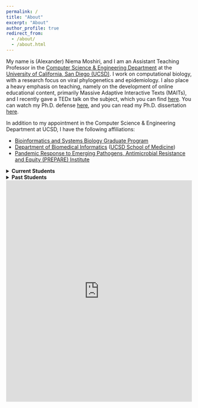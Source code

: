 ```yaml
---
permalink: /
title: "About"
excerpt: "About"
author_profile: true
redirect_from: 
  - /about/
  - /about.html
---
```


My name is (Alexander) Niema Moshiri, and I am an Assistant Teaching Professor in the [Computer Science & Engineering Department](https://cse.ucsd.edu/) at the [University of California, San Diego (UCSD)](https://ucsd.edu/). I work on computational biology, with a research focus on viral phylogenetics and epidemiology. I also place a heavy emphasis on teaching, namely on the development of online educational content, primarily Massive Adaptive Interactive Texts (MAITs), and I recently gave a TEDx talk on the subject, which you can find [here](https://youtu.be/5JKgUoY9pTg). You can watch my Ph.D. defense [here](http://bit.ly/niema-phd-defense), and you can read my Ph.D. dissertation [here](https://escholarship.org/uc/item/62s7q92d).

In addition to my appointment in the Computer Science & Engineering Department at UCSD, I have the following affiliations:
* [Bioinformatics and Systems Biology Graduate Program](https://bioinformatics.ucsd.edu/)
* [Department of Biomedical Informatics](http://dbmi.ucsd.edu/) ([UCSD School of Medicine](https://medschool.ucsd.edu/))
* [Pandemic Response to Emerging Pathogens, Antimicrobial Resistance and Equity (PREPARE) Institute](https://prepare.ucsd.edu/)

<details>
  <summary><b>Current Students</b></summary>
  <ul style="font-size:0.75em">
    <li><a href="https://www.linkedin.com/in/anniejiaqiliu/" target="_blank"><b>Annie Liu</b></a> — Undergraduate Regents Scholar (2021-2022)</li>
    <li><a href="http://cseweb.ucsd.edu/~bkhalegh/" target="_blank"><b>Behnam Khaleghi</b></a> — Ph.D. Student (Advisor: <a href="https://cseweb.ucsd.edu/~trosing/" target="_blank">Tajana Šimunić Rosing</a>) (2019-Present)</li>
    <li><a href="https://www.linkedin.com/in/derek-jones-20212b52/" target="_blank"><b>Derek Jones</b></a> — Ph.D. Student (Advisor: <a href="https://cseweb.ucsd.edu/~trosing/" target="_blank">Tajana Šimunić Rosing</a>) (2020-Present)</li>
    <li><a href="https://www.linkedin.com/in/grant-cheng-52171b205/" target="_blank"><b>Grant Cheng</b></a> — Undergraduate Regents Scholar (2021-2022)</li>
    <li><a href="https://scholar.google.com/citations?user=OKyN6OIAAAAJ" target="_blank"><b>Isaac Shamie</b></a> — Ph.D. Student (Advisor: <a href="http://lewislab.ucsd.edu/n/" target="_blank">Nathan Lewis</a>) (2019-Present)</li>
    <li><a href="https://tycheyoung.github.io/" target="_blank"><b>Jaeyoung Kang</b></a> — Ph.D. Student (Advisor: <a href="https://cseweb.ucsd.edu/~trosing/" target="_blank">Tajana Šimunić Rosing</a>) (2019-Present)</li>
    <li><a href="https://www.linkedin.com/in/jennifer-havens-a051ab11a" target="_blank"><b>Jennifer Havens</b></a> — Ph.D. Student (Advisor: <a href="https://profiles.ucsd.edu/joel.wertheim" target="_blank">Joel Wertheim</a>) (2021-Present)</li>
    <li><a href="https://medschool.ucsd.edu/som/dbmi/people/students/Pages/Jonathan-Pekar.aspx" target="_blank"><b>Jonathan Pekar</b></a> — Ph.D. Student (Advisor: <a href="https://profiles.ucsd.edu/joel.wertheim" target="_blank">Joel Wertheim</a>) (2019-Present)</li>
    <li><a href="http://crossboy.xyz/" target="_blank"><b>Josh Cross</b></a> — Undergraduate Researcher (2021-2022)</li>
    <li><a href="http://acsweb.ucsd.edu/~j1morris/" target="_blank"><b>Justin Morris</b></a> — Ph.D. Student (Advisor: <a href="https://cseweb.ucsd.edu/~trosing/" target="_blank">Tajana Šimunić Rosing</a>) (2019-Present)</li>
    <li><a href="https://kizhikevich.github.io/" target="_blank"><b>Katherine Izhikevich</b></a> — Undergraduate Researcher (2021-Present)</li>
    <li><a href="https://www.linkedin.com/in/katelyn-chu-110a92202/" target="_blank"><b>Katy Chu</b></a> — <a href="https://sfp.caltech.edu/undergraduate-research/programs/surf" target="_blank">Caltech Summer Undergraduate Research Fellowships (SURF) Trainee</a> (2022)</li>
    <li><a href="https://liangdeli.github.io/" target="_blank"><b>Liangde Li</b></a> — M.S. Student (Advisor: <a href="https://cseweb.ucsd.edu/~arunkk/" target="_blank">Arun Kumar</a>) (2021-Present)</li>
    <li><a href="https://stormhub.io/" target="_blank"><b>Matei-Alexandru Gărduș</b></a> — Undergraduate Researcher (2022)</li>
    <li><a href="https://minxuanz.weebly.com/" target="_blank"><b>Minxuan Zhou</b></a> — Ph.D. Student (Advisor: <a href="https://cseweb.ucsd.edu/~trosing/" target="_blank">Tajana Šimunić Rosing</a>) (2019-Present)</li>
    <li><a href="https://www.linkedin.com/in/rachel-kunowski" target="_blank"><b>Rachel Kunowski</b></a> — Undergraduate Researcher (Primary Advisor: Natasha Martin) (2021-Present)</li>
  </ul>
</details>

<details>
  <summary><b>Past Students</b></summary>
  <blockquote style="font-style:normal !important">
  <details>
    <summary><b>2022</b></summary>
    <ul style="font-size:0.75em">
      <li><a href="https://www.linkedin.com/in/anzheng25" target="_blank" rel="noopener noreferrer"><strong>An Zheng</strong></a> — Ph.D. Student (Advisor: <a href="https://gymreklab.com/" target="_blank" rel="noopener noreferrer">Melissa Gymrek</a>) (2019-2022)</li>
      <li><a href="https://www.linkedin.com/in/mckenna-lewis-a10a20155/" target="_blank" rel="noopener noreferrer"><strong>McKenna Lewis</strong></a> — <a href="http://ersp.ucsd.edu/" target="_blank" rel="noopener noreferrer">UCSD CSE Early Research Scholars Program (</a><a href="http://ersp.ucsd.edu/" target="_blank" rel="noopener noreferrer">ERSP) Trainee</a>, Undergraduate Researcher (2019-2022)</li>
      <li><a href="https://www.linkedin.com/in/prothit/" target="_blank" rel="noopener noreferrer"><strong>Prothit Halder</strong></a> — Undergraduate Industry Internship Mentee (2021-2022)</li>
      <li><a href="https://ronakshah.org/" target="_blank" rel="noopener noreferrer"><strong>Ronak Shah</strong></a> — Undergraduate Researcher (2021-2022)</li>
    </ul>
  </details>
  <details>
    <summary><b>2021</b></summary>
    <ul style="font-size:0.75em">
      <li><a href="https://www.linkedin.com/in/alanapte/" target="_blank" rel="noopener noreferrer"><strong>Alan Apte</strong></a> — <a href="https://aip.ucsd.edu/" target="_blank" rel="noopener noreferrer">UCSD Academic Internship Program (AIP) Undergraduate Trainee</a> (2021)</li>
      <li><a href="https://www.linkedin.com/in/alan-tsui/" target="_blank" rel="noopener noreferrer"><strong>Alan Tsui</strong></a> — <a href="https://aip.ucsd.edu/" target="_blank" rel="noopener noreferrer">UCSD Academic Internship Program (AIP) Undergraduate Trainee</a> (2021)</li>
      <li><a href="https://www.linkedin.com/in/annie-van-267086171/" target="_blank" rel="noopener noreferred"><strong>Annie Van</strong></a> — <a href="http://ersp.ucsd.edu/" target="_blank" rel="noopener noreferrer">UCSD CSE Early Research Scholars Program (</a><a href="http://ersp.ucsd.edu/" target="_blank" rel="noopener noreferrer">ERSP) Trainee</a> (2020-2021)</li>
      <li><a href="https://www.linkedin.com/in/aryan-malik-4a00a8169/" target="_blank" rel="noopener noreferrer"><strong>Aryan Malik</strong></a> — Undergraduate Industry Internship Mentee (2021)</li>
      <li><a href="https://www.linkedin.com/in/colinyoung01/" target="_blank" rel="noopener noreferrer"><strong>Colin Young</strong></a> — Undergraduate Researcher (2020-2021)</li>
      <li><a href="https://www.linkedin.com/in/davidgdempsey/" target="_blank" rel="noopener noreferrer"><strong>David Dempsey</strong></a> — <a href="https://aip.ucsd.edu/" target="_blank" rel="noopener noreferrer">UCSD Academic Internship Program (AIP) Undergraduate Trainee</a> (2020-2021)</li>
      <li><a href="https://www.linkedin.com/in/edmond-choi-29609119b/" target="_blank" rel="noopener noreferrer"><strong>Edmond Choi</strong></a> — <a href="https://aip.ucsd.edu/" target="_blank" rel="noopener noreferrer">UCSD Academic Internship Program (AIP) Undergraduate Trainee</a> (2021)</li>
      <li><a href="https://www.linkedin.com/in/evan-suong-369946172/" target="_blank" rel="noopener noreferrer"><strong>Evan Suong</strong></a> — <a href="https://aip.ucsd.edu/" target="_blank" rel="noopener noreferrer">UCSD Academic Internship Program (AIP) Undergraduate Trainee</a> (2021)</li>
      <li><a href="https://www.linkedin.com/in/huiwen-lu-a2448719b/" target="_blank" rel="noopener noreferrer"><strong>Huiwen Lu</strong></a> — <a href="https://aip.ucsd.edu/" target="_blank" rel="noopener noreferrer">UCSD Academic Internship Program (AIP) Undergraduate Trainee</a> (2021)</li>
      <li><strong><a href="https://www.linkedin.com/in/jiaer-zhang-3706431b0/" target="_blank" rel="noopener">Jared Zhang</a></strong> — UCSD Academic Internship Program (AIP) Undergraduate Trainee (2021)</li>
      <li><a href="https://www.linkedin.com/in/judyliu14/" target="_blank" rel="noopener"><strong>Judy Liu</strong></a> — UCSD Computational Biology and Medicine (CBAM) Trainee (2021)</li>
      <li><a href="http://linkedin.com/in/lavanya-verma14" target="_blank" rel="noopener noreferrer"><strong>Lavanya Verma</strong></a> — <a href="http://ersp.ucsd.edu/" target="_blank" rel="noopener noreferrer">UCSD CSE Early Research Scholars Program (</a><a href="http://ersp.ucsd.edu/" target="_blank" rel="noopener noreferrer">ERSP) Trainee</a> (2020-2021)</li>
      <li><a href="https://www.linkedin.com/in/lily-steiner/" target="_blank" rel="noopener noreferrer"><strong>Lily Steiner</strong></a> — Undergraduate Researcher (2021)</li>
      <li><a href="https://www.linkedin.com/in/niya-shao-5a6b061bb/" target="_blank" rel="noopener noreferrer"><strong>Niya Shao</strong></a> — <a href="http://ersp.ucsd.edu/" target="_blank" rel="noopener noreferrer">UCSD CSE Early Research Scholars Program (</a><a href="http://ersp.ucsd.edu/" target="_blank" rel="noopener noreferrer">ERSP) Trainee</a> (2020-2021)</li>
      <li><a href="https://www.linkedin.com/in/rachel-fernandez-61666618b/" target="_blank" rel="noopener"><strong>Rachel Fernandez</strong></a> — UCSD Computational Biology and Medicine (CBAM) Trainee (2021)</li>
      <li><strong>Ricardo Aguilar</strong> — UCSD Computational Biology and Medicine (CBAM) Trainee (2021)</li>
      <li><a href="https://www.linkedin.com/in/rosemary-bugayong-78278a1a0/" target="_blank" rel="noopener noreferrer"><strong>Rosey Bugayong</strong></a> — <a href="http://ersp.ucsd.edu/" target="_blank" rel="noopener noreferrer">UCSD CSE Early Research Scholars Program (</a><a href="http://ersp.ucsd.edu/" target="_blank" rel="noopener noreferrer">ERSP) Trainee</a> (2020-2021)</li>
      <li><a href="https://acsweb.ucsd.edu/~sasalama/" target="_blank" rel="noopener noreferrer"><strong>Sahand Salamat</strong></a> — Ph.D. Student (Advisor: <a href="https://cseweb.ucsd.edu/~trosing/" target="_blank" rel="noopener noreferrer">Tajana Šimunić Rosing</a>) (2019-2021)</li>
      <li><a href="http://acsweb.ucsd.edu/~sag076/" target="_blank" rel="noopener noreferrer"><strong>Saransh Gupta</strong></a> — Ph.D. Student (Advisor: <a href="https://cseweb.ucsd.edu/~trosing/" target="_blank" rel="noopener noreferrer">Tajana Šimunić Rosing</a>) (2019-2021)</li>
    </ul>
  </details>
  <details>
    <summary><b>2020</b></summary>
    <ul style="font-size:0.75em">
      <li><a href="https://www.linkedin.com/in/alexmatthewfong/" target="_blank" rel="noopener noreferrer"><strong>Alex Fong</strong></a> — Undergraduate Researcher (2020)</li>
      <li><a href="https://www.linkedin.com/in/anjelina-velazquez-a6b55b177/" target="_blank" rel="noopener noreferrer"><strong>Anjelina Velazquez</strong></a> — <a href="https://medschool.ucsd.edu/som/dbmi/education/Internships/Pages/default.aspx" target="_blank" rel="noopener noreferrer">UCSD DBMI Short Term Training Program (STTP) Undergraduate Trainee</a> (2020)</li>
      <li><a href="https://www.linkedin.com/in/xiao-eric/" target="_blank" rel="noopener noreferrer"><strong>Eric Xiao</strong></a> — Undergraduate Researcher (2020)</li>
      <li><a href="https://hannah-fisher.github.io/hannah-fisher" target="_blank" rel="noopener noreferrer"><strong>Hannah Fisher</strong></a> — <a href="https://sfp.caltech.edu/undergraduate-research/programs/surf" target="_blank" rel="noopener noreferrer">Caltech Summer Undergraduate Research Fellowships (SURF) Trainee</a> (2020)</li>
      <li><strong>Hannah Zhao</strong> — Undergraduate Researcher (2020)</li>
      <li><a href="https://www.linkedin.com/in/hemanth-battu-0860021a0/" target="_blank" rel="noopener noreferrer"><strong>Hemanth Battu</strong></a> — Undergraduate Researcher (2020)</li>
      <li><a href="https://www.linkedin.com/in/jaz-gill/" target="_blank" rel="noopener noreferrer"><strong>Jaz Gill</strong></a> — Undergraduate Researcher (2019-2020)</li>
      <li><a href="https://www.linkedin.com/in/jingshidev" target="_blank" rel="noopener noreferrer"><strong>Jing Shi</strong></a> — Undergraduate Industry Internship Mentee (2020)</li>
      <li><a href="https://www.linkedin.com/in/joona-kim-95254815a/" target="_blank" rel="noopener noreferrer"><strong>Joona Kim</strong></a> — Undergraduate Researcher (2020)</li>
      <li><a href="https://www.linkedin.com/in/kimberly-almaraz-4974241ab/" target="_blank" rel="noopener noreferrer"><strong>Kim Almaraz</strong></a> — <a href="http://ersp.ucsd.edu/" target="_blank" rel="noopener noreferrer">UCSD CSE Early Research Scholars Program (</a><a href="http://ersp.ucsd.edu/" target="_blank" rel="noopener noreferrer">ERSP) Trainee</a> (2019-2020)</li>
      <li><a href="https://www.linkedin.com/in/mhea-bustria/" target="_blank" rel="noopener noreferrer"><strong>Mhea Bustria</strong></a> — <a href="https://medschool.ucsd.edu/som/dbmi/education/Internships/Pages/default.aspx" target="_blank" rel="noopener noreferrer">UCSD DBMI Short Term Training Program (STTP) Undergraduate Trainee</a> (2020)</li>
      <li><a href="https://www.linkedin.com/in/miranda-song-2b68aa194" target="_blank" rel="noopener noreferrer"><strong>Miranda Song</strong></a> — <a href="https://aep.ucsd.edu/opportunities/academic-year/trels/index.html" target="_blank" rel="noopener noreferrer">Triton Research &amp; Experiential Learning Scholars (TRELS) Undergraduate Trainee</a> (2019-2020)</li>
      <li><a href="https://sabeelmansuri.com/" target="_blank" rel="noopener noreferrer"><strong>Sabeel Mansuri</strong></a> — Undergraduate Researcher (2019-2020)</li>
      <li><a href="https://www.linkedin.com/in/sarah-meng-6975791b0" target="_blank" rel="noopener noreferrer"><strong>Sarah Meng</strong></a> — <a href="https://medschool.ucsd.edu/som/dbmi/education/Internships/Pages/default.aspx" target="_blank" rel="noopener noreferrer">UCSD DBMI Short Term Training Program (STTP) Undergraduate Trainee</a> (2020)</li>
      <li><a href="https://www.linkedin.com/in/savannah-collyer/" target="_blank" rel="noopener noreferrer"><strong>Savannah Collyer</strong></a> — Undergraduate Researcher (2019-2020)</li>
      <li><strong>Tiffany Ho</strong> — Undergraduate Researcher (2020)</li>
      <li><a href="https://www.linkedin.com/in/titanngo/" target="_blank" rel="noopener noreferrer"><strong>Titan Ngo</strong></a> — <a href="http://ersp.ucsd.edu/" target="_blank" rel="noopener noreferrer">UCSD CSE Early Research Scholars Program (</a><a href="http://ersp.ucsd.edu/" target="_blank" rel="noopener noreferrer">ERSP) Trainee</a> (2019-2020)</li>
      <li><a href="https://www.linkedin.com/in/tyler-jang/" target="_blank" rel="noopener noreferrer"><strong>Tyler Jang</strong></a> — <a href="http://ersp.ucsd.edu/" target="_blank" rel="noopener noreferrer">UCSD CSE Early Research Scholars Program (ERSP) Trainee</a> (2019-2020)</li>
      <li><a href="https://www.linkedin.com/in/viren-abhyankar-45a625b7/" target="_blank" rel="noopener noreferrer"><strong>Viren Abhyankar</strong></a> — Undergraduate Researcher (2020)</li>
      <li><a href="https://www.linkedin.com/in/duanwilliam/" target="_blank" rel="noopener noreferrer"><strong>William Duan</strong></a> — Undergraduate Researcher (2020)</li>
      <li><a href="https://cell.dgist.ac.kr/professor.php" target="_blank" rel="noopener noreferrer"><strong>Yeseong Kim</strong></a> — Ph.D. Student (Advisor: <a href="https://cseweb.ucsd.edu/~trosing/" target="_blank" rel="noopener noreferrer">Tajana Šimunić Rosing</a>) (2019-2020)</li>
    </ul>
  </details>
  </blockquote>
</details>

<iframe style="border-width: 0;" src="https://calendar.google.com/calendar/embed?showTitle=0&amp;showPrint=0&amp;showTabs=0&amp;showCalendars=0&amp;mode=WEEK&amp;height=600&amp;wkst=1&amp;bgcolor=%23FFFFFF&amp;src=niemamoshiri%40gmail.com&amp;color=%232952A3&amp;ctz=America%2FLos_Angeles" width="100%" height="600" frameborder="0" scrolling="no"></iframe>
